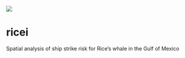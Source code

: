 ![](https://zenodo.org/badge/DOI/10.5281/zenodo.10695060.svg)

# ricei
Spatial analysis of ship strike risk for Rice’s whale in the Gulf of Mexico
